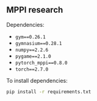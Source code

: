 ## MPPI research
Dependencies:
- `gym==0.26.1`
- `gymnasium==0.28.1`
- `numpy==2.2.6`
- `pygame==2.1.0`
- `pytorch_mppi==0.8.0`
- `torch==2.7.0`

To install dependencies:
```bash
pip install -r requirements.txt
